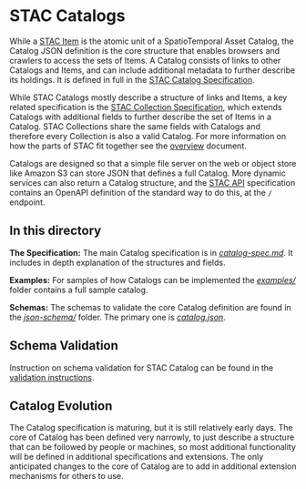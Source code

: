 # STAC Catalogs

While a [STAC Item](../item-spec/item-spec.md) is the atomic unit of a SpatioTemporal Asset Catalog,
the Catalog JSON definition is the core structure that enables browsers and crawlers to access
the sets of Items. A Catalog consists of links to other Catalogs and Items, and can include
additional metadata to further describe its holdings. It is defined in full in the 
[STAC Catalog Specification](catalog-spec.md).

While STAC Catalogs mostly describe a structure of links and Items, a key related specification is the [STAC Collection Specification](../collection-spec/),
which extends Catalogs with additional fields to further describe the set of Items in a Catalog. STAC Collections share the same 
fields with Catalogs and therefore every Collection is also a valid Catalog. For more information on how the parts of STAC fit
together see the [overview](../overview.md) document.

Catalogs are designed so that a simple file server on the web or object store like Amazon S3 can store JSON that defines a 
full Catalog. More dynamic services can also return a Catalog structure, and the [STAC API](https://github.com/radiantearth/stac-api-spec)
specification contains an OpenAPI definition of the standard way to do this, at the `/` endpoint. 

## In this directory

**The Specification:** The main Catalog specification is in *[catalog-spec.md](catalog-spec.md)*.
It includes in depth explanation of the structures and fields.

**Examples:** For samples of how Catalogs can be implemented the *[examples/](examples/)* folder
contains a full sample catalog. 

**Schemas:** The schemas to validate the core Catalog definition are found in the *[json-schema/](json-schema/)* folder.
The primary one is *[catalog.json](json-schema/catalog.json)*.

## Schema Validation

Instruction on schema validation for STAC Catalog can be found in the [validation instructions](../validation/README.md).

## Catalog Evolution 

The Catalog specification is maturing, but it is still relatively early days. The core of Catalog has been defined very
narrowly, to just describe a structure that can be followed by people or machines, so most additional functionality will
be defined in additional specifications and extensions. The only anticipated changes to the core of Catalog are to add in
additional extension mechanisms for others to use.
